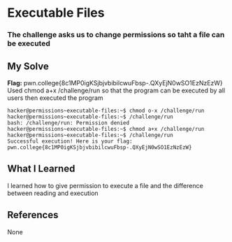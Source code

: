 # Executable Files
### The challenge asks us to change permissions so taht a file can be executed


## My Solve
**Flag:** pwn.college{8c1MP0igKSjbjvbibilcwuFbsp-.QXyEjN0wSO1EzNzEzW}
Used chmod a+x /challenge/run so that the program can be executed by 
all users then executed the program


```
hacker@permissions~executable-files:~$ chmod o-x /challenge/run
hacker@permissions~executable-files:~$ /challenge/run
bash: /challenge/run: Permission denied
hacker@permissions~executable-files:~$ chmod a+x /challenge/run
hacker@permissions~executable-files:~$ /challenge/run
Successful execution! Here is your flag:
pwn.college{8c1MP0igKSjbjvbibilcwuFbsp-.QXyEjN0wSO1EzNzEzW}
```

## What I Learned
I learned how to give permission to execute a file and the difference
between reading and execution

## References
None